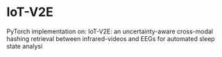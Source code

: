 # IoT-V2E

PyTorch implementation on: IoT-V2E: an uncertainty-aware cross-modal hashing retrieval between infrared-videos and EEGs for automated sleep state analysi
